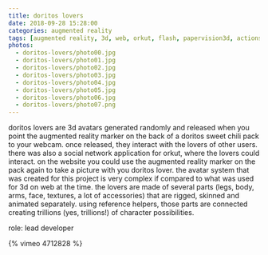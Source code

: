 ```yaml
---
title: doritos lovers
date: 2018-09-28 15:28:00
categories: augmented reality
tags: [augmented reality, 3d, web, orkut, flash, papervision3d, actionscript, doritos]
photos:
  - doritos-lovers/photo00.jpg
  - doritos-lovers/photo01.jpg
  - doritos-lovers/photo02.jpg
  - doritos-lovers/photo03.jpg
  - doritos-lovers/photo04.jpg
  - doritos-lovers/photo05.jpg
  - doritos-lovers/photo06.jpg
  - doritos-lovers/photo07.png
---
```

doritos lovers are 3d avatars generated randomly and released when you point the augmented reality marker on the back of a doritos sweet chili pack to your webcam. once released, they interact with the lovers of other users. there was also a social network application for orkut, where the lovers could interact. on the website you could use the augmented reality marker on the pack again to take a picture with you doritos lover. the avatar system that was created for this project is very complex if compared to what was used for 3d on web at the time. the lovers are made of several parts (legs, body, arms, face, textures, a lot of accessories) that are rigged, skinned and animated separately. using reference helpers, those parts are connected creating trillions (yes, trillions!) of character possibilities.

role: lead developer

{% vimeo 4712828 %}
